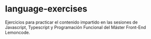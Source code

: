 # language-exercises

Ejercicios para practicar el contenido impartido en las sesiones de Javascript, Typescript y Programación Funcional del Máster Front-End Lemoncode.